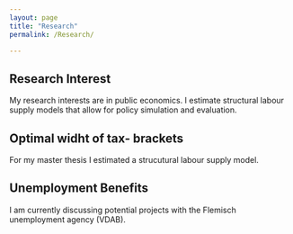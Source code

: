 ```yaml
---
layout: page
title: "Research"
permalink: /Research/

---
```

## Research Interest
My research interests are in public economics. I estimate structural labour supply models that allow for policy simulation and evaluation.

## Optimal widht of tax- brackets
For my master thesis I estimated a strucutural labour supply model. 

## Unemployment Benefits
I am currently discussing potential projects with the Flemisch unemployment agency (VDAB).   


